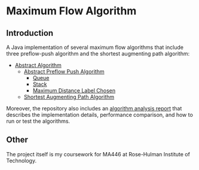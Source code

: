 # Maximum Flow Algorithm

## Introduction

A Java implementation of several maximum flow algorithms that include three preflow-push algorithm and the shortest augmenting path algorithm:

* [Abstract Algorithm](https://github.com/shunfan/maximum-flow-algorithm/blob/master/src/algorithms/AbstractAlgorithm.java)
  * [Abstract Preflow Push Algorithm](https://github.com/shunfan/maximum-flow-algorithm/blob/master/src/algorithms/AbstractPreflowPushAlgorithm.java)
    * [Queue](https://github.com/shunfan/maximum-flow-algorithm/blob/master/src/algorithms/QueuePreflowPushAlgorithm.java)
    * [Stack](https://github.com/shunfan/maximum-flow-algorithm/blob/master/src/algorithms/StackPreflowPushAlgorithm.java)
    * [Maximum Distance Label Chosen](https://github.com/shunfan/maximum-flow-algorithm/blob/master/src/algorithms/MDLCPreflowPushAlgorithm.java)
  * [Shortest Augmenting Path Algorithm](https://github.com/shunfan/maximum-flow-algorithm/blob/master/src/algorithms/ShortestAugmentingPathAlgorithm.java)

Moreover, the repository also includes an [algorithm analysis report](https://github.com/shunfan/maximum-flow-algorithm/blob/master/report.pdf) that describes the implementation details, performance comparison, and how to run or test the algorithms.

## Other

The project itself is my coursework for MA446 at Rose-Hulman Institute of Technology.
